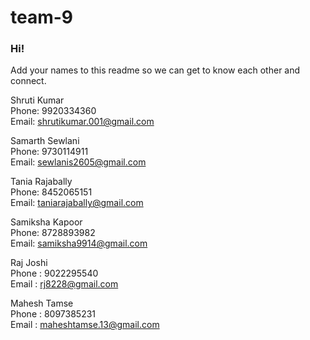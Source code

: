 # team-9

### Hi!
Add your names to this readme so we can get to know each other and connect.

Shruti Kumar <br/>
Phone: 9920334360 <br/>
Email: shrutikumar.001@gmail.com


Samarth Sewlani <br/>
Phone: 9730114911 <br/>
Email: sewlanis2605@gmail.com


Tania Rajabally <br/>
Phone: 8452065151 <br/>
Email: taniarajabally@gmail.com


Samiksha Kapoor <br/>
Phone: 8728893982 <br/>
Email: samiksha9914@gmail.com

Raj Joshi <br/>
Phone : 9022295540 <br/>
Email : rj8228@gmail.com

Mahesh Tamse <br/>
Phone : 8097385231 <br/>
Email : maheshtamse.13@gmail.com
